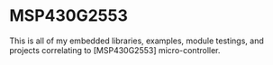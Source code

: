 # MSP430G2553
This is all of my embedded libraries, examples, module testings, and projects correlating to [MSP430G2553] micro-controller.